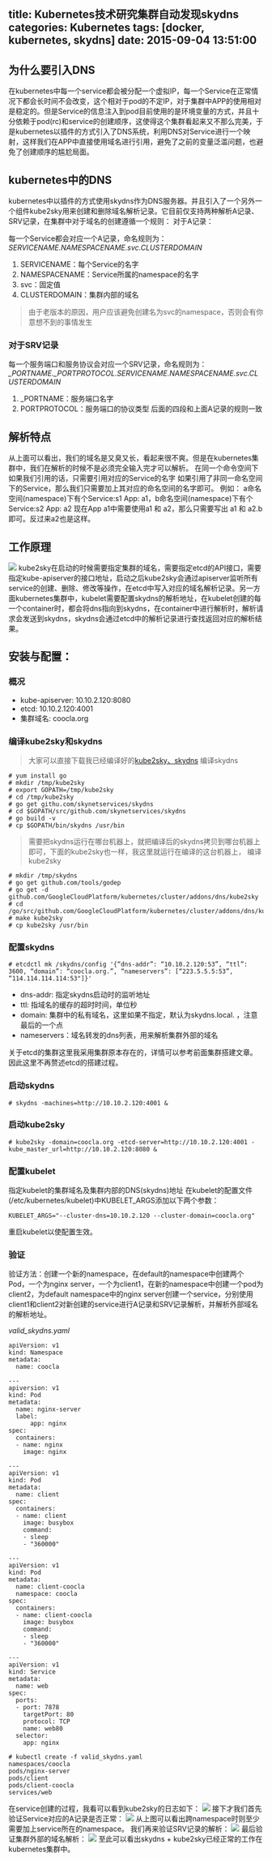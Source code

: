 title: Kubernetes技术研究集群自动发现skydns
categories: Kubernetes
tags: [docker, kubernetes, skydns]
date: 2015-09-04 13:51:00
---
## 为什么要引入DNS
在kubernetes中每一个service都会被分配一个虚拟IP，每一个Service在正常情况下都会长时间不会改变，这个相对于pod的不定IP，对于集群中APP的使用相对是稳定的。但是Service的信息注入到pod目前使用的是环境变量的方式，并且十分依赖于pod(rc)和service的创建顺序，这使得这个集群看起来又不那么完美，于是kubernetes以插件的方式引入了DNS系统，利用DNS对Service进行一个映射，这样我们在APP中直接使用域名进行引用，避免了之前的变量泛滥问题，也避免了创建顺序的尴尬局面。
## kubernetes中的DNS
kubernetes中以插件的方式使用skydns作为DNS服务器。并且引入了一个另外一个组件kube2sky用来创建和删除域名解析记录。它目前仅支持两种解析A记录、SRV记录，在集群中对于域名的创建遵循一个规则：<!--more-->
对于A记录：

每一个Service都会对应一个A记录，命名规则为：
*SERVICENAME.NAMESPACENAME.svc.CLUSTERDOMAIN*
1. SERVICENAME：每个Service的名字
2. NAMESPACENAME：Service所属的namespace的名字
3. svc：固定值
4. CLUSTERDOMAIN：集群内部的域名
> 由于老版本的原因，用户应该避免创建名为svc的namespace，否则会有你意想不到的事情发生

### 对于SRV记录
每一个服务端口和服务协议会对应一个SRV记录，命名规则为：
*_PORTNAME._PORTPROTOCOL.SERVICENAME.NAMESPACENAME.svc.CLUSTERDOMAIN*
1. _PORTNAME：服务端口名字
2. PORTPROTOCOL：服务端口的协议类型
后面的四段和上面A记录的规则一致

## 解析特点
从上面可以看出，我们的域名是又臭又长，看起来很不爽。但是在kubernetes集群中，我们在解析的时候不是必须完全输入完才可以解析。
在同一个命令空间下如果我们引用的话，只需要引用对应的Service的名字
如果引用了非同一命名空间下的Service，那么我们只需要加上其对应的命名空间的名字即可。
例如：
a命名空间(namespace)下有个Service:s1  App: a1，b命名空间(namespace)下有个Service:s2  App: a2
现在App a1中需要使用a1 和 a2，那么只需要写出 a1 和 a2.b即可。反过来a2也是这样。

## 工作原理
![](http://7xk38j.com1.z0.glb.clouddn.com/kubernetes_skydns/skydns.png)
kube2sky在启动的时候需要指定集群的域名，需要指定etcd的API接口，需要指定kube-apiserver的接口地址，启动之后kube2sky会通过apiserver监听所有service的创建、删除、修改等操作，在etcd中写入对应的域名解析记录。另一方面kubernetes集群中，kubelet需要配置skydns的解析地址，在kubelet创建的每一个container时，都会将dns指向到skydns，在container中进行解析时，解析请求会发送到skydns，skydns会通过etcd中的解析记录进行查找返回对应的解析结果。
## 安装与配置：
### 概况
* kube-apiserver: 10.10.2.120:8080
* etcd: 10.10.2.120:4001
* 集群域名:  coocla.org

### 编译kube2sky和skydns
> 大家可以直接下载我已经编译好的[kube2sky、skydns](http://pan.baidu.com/s/1dDe23M5)
编译skydns
```
# yum install go
# mkdir /tmp/kube2sky
# export GOPATH=/tmp/kube2sky
# cd /tmp/kube2sky 
# go get githu.com/skynetservices/skydns
# cd $GOPATH/src/github.com/skynetservices/skydns
# go build -v
# cp $GOPATH/bin/skydns /usr/bin
```
> 需要把skydns运行在哪台机器上，就把编译后的skydns拷贝到哪台机器上即可，下面的kube2sky也一样，我这里就运行在编译的这台机器上，
编译kube2sky
```
# mkdir /tmp/skydns
# go get github.com/tools/godep
# go get -d github.com/GoogleCloudPlatform/kubernetes/cluster/addons/dns/kube2sky
# cd /go/src/github.com/GoogleCloudPlatform/kubernetes/cluster/addons/dns/kube2sky
# make kube2sky
# cp kube2sky /usr/bin
```
### 配置skydns
```
# etcdctl mk /skydns/config '{“dns-addr”: “10.10.2.120:53”, “ttl”: 3600, “domain”: “coocla.org.”, “nameservers”: [“223.5.5.5:53”, “114.114.114.114:53"]}'
```
* dns-addr: 指定skydns启动时的监听地址
* ttl: 指域名的缓存的超时时间，单位秒
* domain: 集群中的私有域名，这里如果不指定，默认为skydns.local. ，注意最后的一个点
* nameservers：域名转发的dns列表，用来解析集群外部的域名

关于etcd的集群这里我采用集群原本存在的，详情可以参考前面集群搭建文章。因此这里不再赘述etcd的搭建过程。

### 启动skydns
```
# skydns -machines=http://10.10.2.120:4001 &
```
### 启动kube2sky
```
# kube2sky -domain=coocla.org -etcd-server=http://10.10.2.120:4001 -kube_master_url=http://10.10.2.120:8080 &
```
### 配置kubelet
指定kubelet的集群域名及集群内部的DNS(skydns)地址
在kubelet的配置文件(/etc/kubernetes/kubelet)中KUBELET_ARGS添加以下两个参数：
```
KUBELET_ARGS="--cluster-dns=10.10.2.120 --cluster-domain=coocla.org"
```
重启kubelet以使配置生效。
###  验证
验证方法：创建一个新的namespace，在default的namespace中创建两个Pod，一个为nginx server，一个为client1，在新的namespace中创建一个pod为client2，为default namespace中的nginx server创建一个service，分别使用client1和client2对新创建的service进行A记录和SRV记录解析，并解析外部域名的解析地址。

*valid_skydns.yaml*
```
apiVersion: v1
kind: Namespace
metadata:
  name: coocla

---
apiversion: v1
kind: Pod
metadata:
  name: nginx-server
  label:
      app: nginx
spec:
  containers:
  - name: nginx
    image: nginx

---
apiVersion: v1
kind: Pod
metadata:
  name: client
spec:
  containers:
  - name: client
    image: busybox
    command:
    - sleep
    - "360000"

---
apiVersion: v1
kind: Pod
metadata:
  name: client-coocla
  namespace: coocla
spec:
  containers:
  - name: client-coocla
    image: busybox
    command:
    - sleep
    - "360000"

---
apiVersion: v1
kind: Service
metadata:
  name: web
spec:
  ports:
  - port: 7878
    targetPort: 80
    protocol: TCP
    name: web80
  selector:
    app: nginx
```
```
# kubectl create -f valid_skydns.yaml
namespaces/coocla
pods/nginx-server
pods/client
pods/client-coocla
services/web
```
在service创建的过程，我看可以看到kube2sky的日志如下：
![](http://7xk38j.com1.z0.glb.clouddn.com/kubernetes_skydns/C5522CD8-3BC4-422C-8B32-361431FD951F.png)
接下才我们首先验证Service对应的A记录是否正常：
![](http://7xk38j.com1.z0.glb.clouddn.com/kubernetes_skydns/14A263E1-B284-43CE-BA2B-B76FFC2160F0.png)
从上图可以看出跨namespace时则至少需要加上service所在的namespace。
我们再来验证SRV记录的解析：
![](http://7xk38j.com1.z0.glb.clouddn.com/kubernetes_skydns/52C7DE3B-8E05-4799-BB99-E413E8A0ADC5.png)
最后验证集群外部的域名解析：
![](http://7xk38j.com1.z0.glb.clouddn.com/kubernetes_skydns/8958A379-638F-43EC-AC79-23A2C3D1A6BA.png)
至此可以看出skydns + kube2sky已经正常的工作在kubernetes集群中。





</br>









